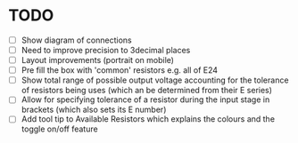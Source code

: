 # TODO
- [ ] Show diagram of connections
- [ ] Need to improve precision to 3decimal places
- [ ] Layout improvements (portrait on mobile)
- [ ] Pre fill the box with 'common' resistors e.g. all of E24
- [ ] Show total range of possible output voltage accounting for the tolerance of resistors being uses (which an be determined from their E series)
- [ ] Allow for specifying tolerance of a resistor during the input stage in brackets (which also sets its E number)
- [ ] Add tool tip to Available Resistors which explains the colours and the toggle on/off feature